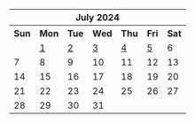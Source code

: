 <table align="center" border="0" cellpadding="0" cellspacing="0" class="month">
 <tr>
  <th class="month" colspan="7">
   July 2024
  </th>
 </tr>
 <tr>
  <th class="sun">
   Sun
  </th>
  <th class="mon">
   Mon
  </th>
  <th class="tue">
   Tue
  </th>
  <th class="wed">
   Wed
  </th>
  <th class="thu">
   Thu
  </th>
  <th class="fri">
   Fri
  </th>
  <th class="sat">
   Sat
  </th>
 </tr>
 <tr>
  <td class="noday">
  </td>
  <td class="mon">
   <a href="20240701.py">
    1
   </a>
  </td>
  <td class="tue">
   <a href="20240702.py">
    2
   </a>
  </td>
  <td class="wed">
   <a href="20240703.py">
    3
   </a>
  </td>
  <td class="thu">
   <a href="20240704.py">
    4
   </a>
  </td>
  <td class="fri">
   <a href="20240705.py">
    5
   </a>
  </td>
  <td class="sat">
   6
  </td>
 </tr>
 <tr>
  <td class="sun">
   7
  </td>
  <td class="mon">
   8
  </td>
  <td class="tue">
   9
  </td>
  <td class="wed">
   10
  </td>
  <td class="thu">
   11
  </td>
  <td class="fri">
   12
  </td>
  <td class="sat">
   13
  </td>
 </tr>
 <tr>
  <td class="sun">
   14
  </td>
  <td class="mon">
   15
  </td>
  <td class="tue">
   16
  </td>
  <td class="wed">
   17
  </td>
  <td class="thu">
   18
  </td>
  <td class="fri">
   19
  </td>
  <td class="sat">
   20
  </td>
 </tr>
 <tr>
  <td class="sun">
   21
  </td>
  <td class="mon">
   22
  </td>
  <td class="tue">
   23
  </td>
  <td class="wed">
   24
  </td>
  <td class="thu">
   25
  </td>
  <td class="fri">
   26
  </td>
  <td class="sat">
   27
  </td>
 </tr>
 <tr>
  <td class="sun">
   28
  </td>
  <td class="mon">
   29
  </td>
  <td class="tue">
   30
  </td>
  <td class="wed">
   31
  </td>
  <td class="noday">
  </td>
  <td class="noday">
  </td>
  <td class="noday">
  </td>
 </tr>
</table>
